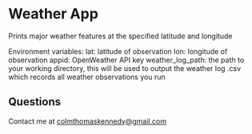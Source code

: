 # Weather App

Prints major weather features at the specified latitude and longitude

Environment variables:
lat: latitude of observation
lon: longitude of observation
appid: OpenWeather API key
weather_log_path: the path to your working directory, this will be used to output the weather log .csv which records all weather observations you run

## Questions

Contact me at colmthomaskennedy@gmail.com
